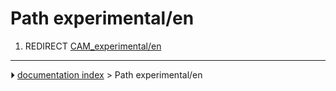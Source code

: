 # Path experimental/en
1.  REDIRECT [CAM_experimental/en](CAM_experimental/en.md)



---
⏵ [documentation index](../README.md) > Path experimental/en
